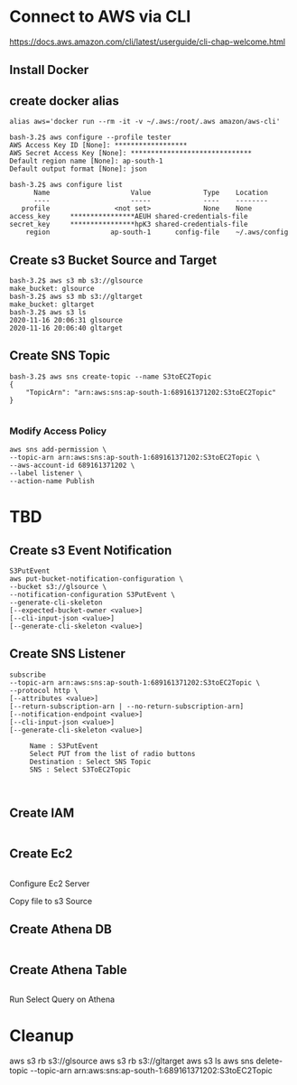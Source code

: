 # Connect to AWS via CLI 

https://docs.aws.amazon.com/cli/latest/userguide/cli-chap-welcome.html

## Install Docker 
## create docker alias
```
alias aws='docker run --rm -it -v ~/.aws:/root/.aws amazon/aws-cli'
```

```
bash-3.2$ aws configure --profile tester
AWS Access Key ID [None]: ******************
AWS Secret Access Key [None]: ******************************
Default region name [None]: ap-south-1
Default output format [None]: json
```

```
bash-3.2$ aws configure list
      Name                    Value             Type    Location
      ----                    -----             ----    --------
   profile                <not set>             None    None
access_key     ****************AEUH shared-credentials-file    
secret_key     ****************hpK3 shared-credentials-file    
    region               ap-south-1      config-file    ~/.aws/config

```

## Create s3 Bucket Source and Target

```
bash-3.2$ aws s3 mb s3://glsource
make_bucket: glsource
bash-3.2$ aws s3 mb s3://gltarget
make_bucket: gltarget
bash-3.2$ aws s3 ls
2020-11-16 20:06:31 glsource
2020-11-16 20:06:40 gltarget

```

## Create SNS Topic 
```
bash-3.2$ aws sns create-topic --name S3toEC2Topic
{
    "TopicArn": "arn:aws:sns:ap-south-1:689161371202:S3toEC2Topic"
}


```

### Modify Access Policy 

```
aws sns add-permission \
--topic-arn arn:aws:sns:ap-south-1:689161371202:S3toEC2Topic \
--aws-account-id 689161371202 \
--label listener \
--action-name Publish

```

# TBD 
## Create s3 Event Notification
```
S3PutEvent
aws put-bucket-notification-configuration \
--bucket s3://glsource \ 
--notification-configuration S3PutEvent \ 
--generate-cli-skeleton 
[--expected-bucket-owner <value>]
[--cli-input-json <value>]
[--generate-cli-skeleton <value>]

```


## Create SNS Listener 
```
subscribe
--topic-arn arn:aws:sns:ap-south-1:689161371202:S3toEC2Topic \
--protocol http \
[--attributes <value>]
[--return-subscription-arn | --no-return-subscription-arn]
[--notification-endpoint <value>]
[--cli-input-json <value>]
[--generate-cli-skeleton <value>]

     Name : S3PutEvent
     Select PUT from the list of radio buttons
     Destination : Select SNS Topic
     SNS : Select S3ToEC2Topic



```

## Create IAM  
```

```
## Create Ec2 
```

```
Configure Ec2 Server

Copy file to s3 Source

## Create Athena DB 
```

```
## Create Athena Table 
```

```
Run Select Query on Athena


# Cleanup
aws s3 rb s3://glsource
aws s3 rb s3://gltarget
aws s3 ls 
aws sns delete-topic --topic-arn arn:aws:sns:ap-south-1:689161371202:S3toEC2Topic
